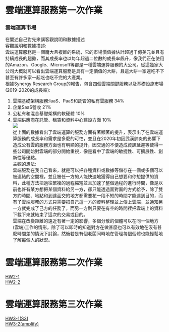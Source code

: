 # 雲端運算服務第一次作業

### 雲端運算市場
在闡述自己對先來講客觀說明和數據描述  
客觀說明和數據描述:  
雲端運算服務是一個龐大且複雜的系統，它的市場價值據估計超過千億美元並且有持續成長的趨勢，而其成長率也以每年超過二位數的成長率飆升，像我們正在使用的Amazon、Google、Microsoft等都是一種雲端運算服務的大公司。從這幾家大公司大概就可以看出雲端運算服務是具有一定價值的大餅，且這大餅一家還吃不下甚至有許多家一起吃也吃不完的大產業。  
根據Synergy Research Group的報告，包含四個雲端關鍵服務以及基礎設施市場(2019-2020的成長率):  
1. 雲端基礎架構服務:IaaS、PaaS和託管的私有雲服務 34%
2. 企業SaaS營收 21%
3. 公私有和混合基礎架構的軟硬體 10%
4. 雲端供應商在託管、租賃和資料中心建設方面 10%  
![](https://lh4.googleusercontent.com/k6xv3GeiDrQEU0lm67Pfkfx-Bfoj4Z6QZPsWai6tL557hlNkNudedNMQE2ptQCtB7jeN7WAo227BsFslO2hMnZ9EH2orpl3_m-yYCEhho-34oGG2blLh7artw3qkADhvB487dzkP)   
從上面的數據看出了雲端運算的服務方面有著顯著的提升，表示出了在雲端運算服務的成長率和需求是多麼的可怕，並且在2020年初因武漢肺炎的影響下造成公有雲的服務方面也有明顯的提升，因交通的不便造成資訊延遲等使得一些公司開始對雲端的部分開始重視，像是看中了雲端的敏捷性、可擴展性、創新性等優點。  
主觀的想法:  
雲端服務在我自己看來，就是可以把各種資料或數據等儲存在一個或多個可以被連結的空間裡，並且被任一方的人能快速地獲得自己想要和你想提供的資料，此種方法把過往繁複的過程縮短並且加速了整個過程的進行時間，像是以前也許有某方想把某個資料給另一方，卻只能透過面對面的方式給予，除了雙方約時間、地點和到達面交的地方都需要花一段不短的時間才能達到目的，而有了雲端服務的方式只需要把自己這一方的資料整理並上傳上雲端，並通知另一方就完成了己方的任務了，而另一方則只要在有空的時間裡把雲端上的資料下載下來就結束了這次的交易或目的。  
  雲端在改變距離的遠近有著一定的影響，多個分散的個體可以在同一個地方(雲端)工作的情形，除了可以即時的知道對方在做甚麼也可以有效地在沒有甚麼時間差的情況下討論，然後若是有個老闆同時地在管理每個個體也能輕鬆地了解每個人的狀況。
  
  # 雲端運算服務第二次作業
  [HW2-1](https://youtu.be/wCt8D1-aaGQ)  
  [HW2-2](https://youtu.be/PZl7_L2abTQ)
  
  # 雲端運算服務第三次作業
  [HW3-1(S3)](https://youtu.be/mnX2G4x7_OA)  
  [HW3-2(amplify)](https://youtu.be/T6qg5OJl3Xg)
